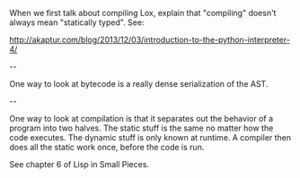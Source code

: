 When we first talk about compiling Lox, explain that "compiling" doesn't always
mean "statically typed". See:

http://akaptur.com/blog/2013/12/03/introduction-to-the-python-interpreter-4/

--

One way to look at bytecode is a really dense serialization of the AST.

--

One way to look at compilation is that it separates out the behavior of a
program into two halves. The static stuff is the same no matter how the code
executes. The dynamic stuff is only known at runtime. A compiler then does all
the static work once, before the code is run.

See chapter 6 of Lisp in Small Pieces.
